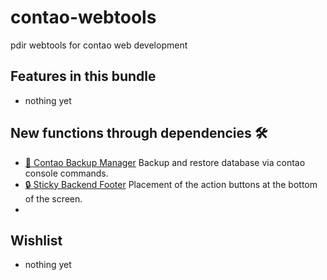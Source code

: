 # contao-webtools
pdir webtools for contao web development

## Features in this bundle
- nothing yet

## New functions through dependencies 🛠

- [🔗 Contao Backup Manager](https://github.com/richardhj/contao-backup-manager) Backup and restore database via contao console commands.
- [🔒 Sticky Backend Footer](https://github.com/pdir/contao-sticky-footer/) Placement of the action buttons at the bottom of the screen.
- 
## Wishlist
- nothing yet
